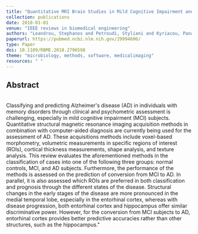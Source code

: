 ```yaml
---
title: "Quantitative MRI Brain Studies in Mild Cognitive Impairment and Alzheimer's Disease A Methodological Review"
collection: publications
date: 2018-01-01
venue: "IEEE reviews in biomedical engineering"
authors: "Leandrou, Stephanos and Petroudi, Styliani and Kyriacou, Panayiotis A. and Reyes-Aldasoro, Constantino Carlos and Pattichis, Constantinos S."
paperurl: https://pubmed.ncbi.nlm.nih.gov/29994606/
type: Paper
doi: 10.1109/RBME.2018.2796598
theme: "microbiology, methods, software, medicalimaging"
resources: " "
---
```

<h2> Abstract </h2>  <br> Classifying and predicting Alzheimer's disease (AD) in individuals with memory disorders through clinical and psychometric assessment is challenging, especially in mild cognitive impairment (MCI) subjects. Quantitative structural magnetic resonance imaging acquisition methods in combination with computer-aided diagnosis are currently being used for the assessment of AD. These acquisitions methods include voxel-based morphometry, volumetric measurements in specific regions of interest (ROIs), cortical thickness measurements, shape analysis, and texture analysis. This review evaluates the aforementioned methods in the classification of cases into one of the following three groups: normal controls, MCI, and AD subjects. Furthermore, the performance of the methods is assessed on the prediction of conversion from MCI to AD. In parallel, it is also assessed which ROIs are preferred in both classification and prognosis through the different states of the disease. Structural changes in the early stages of the disease are more pronounced in the medial temporal lobe, especially in the entorhinal cortex, whereas with disease progression, both entorhinal cortex and hippocampus offer similar discriminative power. However, for the conversion from MCI subjects to AD, entorhinal cortex provides better predictive accuracies rather than other structures, such as the hippocampus."
